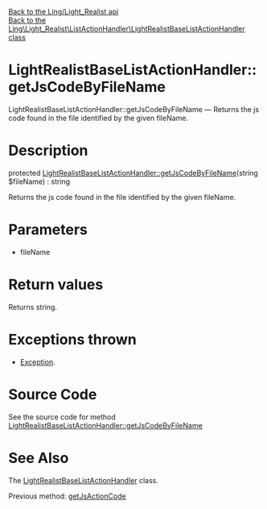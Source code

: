 [Back to the Ling/Light_Realist api](https://github.com/lingtalfi/Light_Realist/blob/master/doc/api/Ling/Light_Realist.md)<br>
[Back to the Ling\Light_Realist\ListActionHandler\LightRealistBaseListActionHandler class](https://github.com/lingtalfi/Light_Realist/blob/master/doc/api/Ling/Light_Realist/ListActionHandler/LightRealistBaseListActionHandler.md)


LightRealistBaseListActionHandler::getJsCodeByFileName
================



LightRealistBaseListActionHandler::getJsCodeByFileName — Returns the js code found in the file identified by the given fileName.




Description
================


protected [LightRealistBaseListActionHandler::getJsCodeByFileName](https://github.com/lingtalfi/Light_Realist/blob/master/doc/api/Ling/Light_Realist/ListActionHandler/LightRealistBaseListActionHandler/getJsCodeByFileName.md)(string $fileName) : string




Returns the js code found in the file identified by the given fileName.




Parameters
================


- fileName

    


Return values
================

Returns string.


Exceptions thrown
================

- [Exception](http://php.net/manual/en/class.exception.php).&nbsp;







Source Code
===========
See the source code for method [LightRealistBaseListActionHandler::getJsCodeByFileName](https://github.com/lingtalfi/Light_Realist/blob/master/ListActionHandler/LightRealistBaseListActionHandler.php#L63-L71)


See Also
================

The [LightRealistBaseListActionHandler](https://github.com/lingtalfi/Light_Realist/blob/master/doc/api/Ling/Light_Realist/ListActionHandler/LightRealistBaseListActionHandler.md) class.

Previous method: [getJsActionCode](https://github.com/lingtalfi/Light_Realist/blob/master/doc/api/Ling/Light_Realist/ListActionHandler/LightRealistBaseListActionHandler/getJsActionCode.md)<br>

